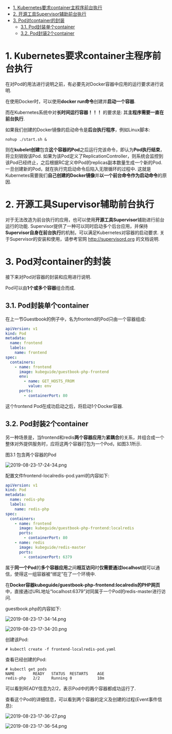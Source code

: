 
<!-- @import "[TOC]" {cmd="toc" depthFrom=1 depthTo=6 orderedList=false} -->

<!-- code_chunk_output -->

- [1. Kubernetes要求container主程序前台执行](#1-kubernetes要求container主程序前台执行)
- [2. 开源工具Supervisor辅助前台执行](#2-开源工具supervisor辅助前台执行)
- [3. Pod对container的封装](#3-pod对container的封装)
  - [3.1. Pod封装单个container](#31-pod封装单个container)
  - [3.2. Pod封装2个container](#32-pod封装2个container)

<!-- /code_chunk_output -->

# 1. Kubernetes要求container主程序前台执行

在对Pod的用法进行说明之前，有必要先对Docker容器中应用的运行要求进行说明. 

在使用Docker时，可以使用**docker run命令**创建并**启动一个容器**. 

而在Kubernetes系统中对**长时间运行容器！！！** 的要求是: 其**主程序需要一直在前台执行**. 

如果我们创建的Docker镜像的启动命令是**后台执行程序**，例如Linux脚本: 

```
nohup ./start.sh &
```

则在**kubelet创建**包含**这个容器的Pod**之后运行完该命令，即认为**Pod执行结束**，将立刻销毁该Pod. 如果为该Pod定义了ReplicationController，则系统会监控到该Pod已经终止，之后根据RC定义中Pod的replicas副本数量生成一个新的Pod. 一旦创建新的Pod，就在执行完启动命令后陷入无限循环的过程中. 这就是Kubernetes需要我们**自己创建的Docker镜像**并**以一个前台命令作为启动命令**的原因. 

# 2. 开源工具Supervisor辅助前台执行

对于无法改造为前台执行的应用，也可以使用**开源工具Supervisor**辅助进行前台运行的功能. Supervisor提供了一种可以同时启动多个后台应用，并保持**Supervisor自身在前台执行**的机制，可以满足Kubernetes对容器的启动要求. 关于Supervisor的安装和使用，请参考官网 http://supervisord.org 的文档说明. 

# 3. Pod对container的封装

接下来对Pod对容器的封装和应用进行说明. 

Pod可以由**1个或多个容器**组合而成. 

## 3.1. Pod封装单个container

在上一节Guestbook的例子中，名为frontend的Pod只由一个容器组成: 

```yaml
apiVersion: v1
kind: Pod
metadata:
  name: frontend
  labels:
    name: frontend
spec:
  containers:
    - name: frontend
      image: kubeguide/guestbook-php-frontend
      env:
        - name: GET_HOSTS_FROM
          value: env
      ports:
        - containerPort: 80
```

这个frontend Pod在成功启动之后，将启动1个Docker容器. 

## 3.2. Pod封装2个container

另一种场景是，当frontend和redis**两个容器应用**为**紧耦合**的关系，并组合成一个整体对外提供服务时，应将这两个容器打包为一个Pod，如图3.1所示. 

图3.1 包含两个容器的Pod

![2019-08-23-17-24-34.png](./images/2019-08-23-17-24-34.png)

配置文件frontend-localredis-pod.yaml的内容如下: 

```yaml
apiVersion: v1
kind: Pod
metadata:
  name: redis-php
  labels:
    name: redis-php
spec:
  containers:
    - name: frontend
      image: kubeguide/guestbook-php-frontend:localredis
      ports:
        - containerPort: 80
    - name: redis
      image: kubeguide/redis-master
      ports:
        - containerPort: 6379
```

属于**同一个Pod**的**多个容器应用**之间**相互访问**时**仅需要通过localhost**就可以通信，使得这一组容器被“绑定”在了一个环境中. 

在**Docker容器kubeguide/guestbook\-php\-frontend:localredis的PHP网页**中，直接通过URL地址“localhost:6379”对同属于一个Pod的redis\-master进行访问. 

guestbook.php的内容如下: 

![2019-08-23-17-34-14.png](./images/2019-08-23-17-34-14.png)

![2019-08-23-17-34-20.png](./images/2019-08-23-17-34-20.png)

创建该Pod:

```
# kubectl create -f frontend-localredis-pod.yaml
```

查看已经创建的Pod: 

```
# kubectl get pods
NAME        READY   STATUS  RESTARTS    AGE
redis-php   2/2     Running 0           10m
```

可以看到READY信息为2/2，表示Pod中的两个容器都成功运行了. 

查看这个Pod的详细信息，可以看到两个容器的定义及创建的过程(Event事件信息): 

![2019-08-23-17-36-27.png](./images/2019-08-23-17-36-27.png)

![2019-08-23-17-36-54.png](./images/2019-08-23-17-36-54.png)